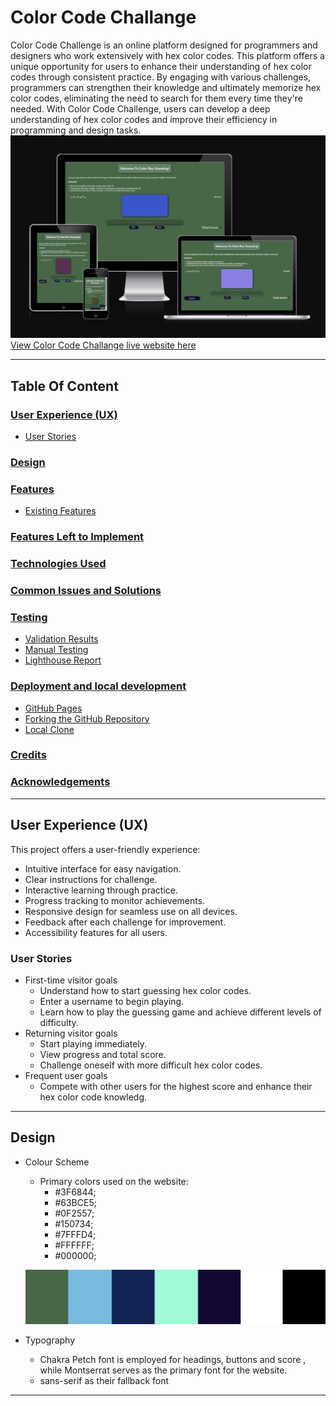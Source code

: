 # Color Code Challange
Color Code Challenge is an online platform designed for programmers and designers who work extensively with hex color codes. This platform offers a unique opportunity for users to enhance their understanding of hex color codes through consistent practice. By engaging with various challenges, programmers can strengthen their knowledge and ultimately memorize hex color codes, eliminating the need to search for them every time they're needed. With Color Code Challenge, users can develop a deep understanding of hex color codes and improve their efficiency in programming and design tasks.
![Image from different sizes of screens](/assets/images/color-code-ch.png)
[View Color Code Challange live website here](https://ci-mustafa.github.io/Color-Code-Challenge/)

- - - 
## Table Of Content
### [User Experience (UX)](#user-experience-ux-1)
* [User Stories](#user-stories)
### [Design](#design-1)
### [Features](#features-1)
* [Existing Features](#existing-features)
### [Features Left to Implement](#features-left-to-implement-1)
### [Technologies Used](#technologies-used-1)
### [Common Issues and Solutions](#Common-Issues-and-Solutions-1)
### [Testing](#testing-1)
* [Validation Results](#validation-results)
* [Manual Testing](#manual-testing)
* [Lighthouse Report](#lighthouse-report)
### [Deployment and local development](#deployment-and-local-development-1)
* [GitHub Pages](#github-pages)
* [Forking the GitHub Repository](#forking-the-github-repository)
* [Local Clone](#local-clone)
### [Credits](#credits-1)
### [Acknowledgements](#acknowledgements-1)
---
## User Experience (UX)
This project offers a user-friendly experience:
* Intuitive interface for easy navigation.
* Clear instructions for challenge.
* Interactive learning through practice.
* Progress tracking to monitor achievements.
* Responsive design for seamless use on all devices.
* Feedback after each challenge for improvement.
* Accessibility features for all users.

### User Stories

 * First-time visitor goals
    * Understand how to start guessing hex color codes.
    * Enter a username to begin playing.
    * Learn how to play the guessing game and achieve different levels of difficulty.
 * Returning visitor goals
    * Start playing immediately.
    * View progress and total score.
    * Challenge oneself with more difficult hex color codes.
 * Frequent user goals
    * Compete with other users for the highest score and enhance their hex color code knowledg.
- - -
## Design

 * Colour Scheme
    * Primary colors used on the website:
      * #3F6844;
      * #63BCE5;
      * #0F2557;
      * #150734;
      * #7FFFD4;
      * #FFFFFF;
      * #000000;

   ![Color Scheme](/assets/images/colors.png)

 * Typography
    * Chakra Petch font is employed for headings, buttons and score , while Montserrat serves as the primary font for the website.
    * sans-serif as their fallback font

---



